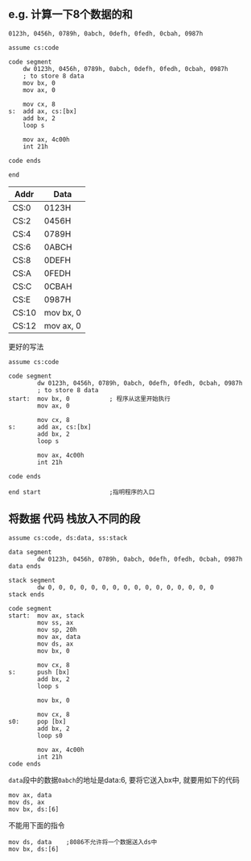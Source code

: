 ## e.g. 计算一下8个数据的和
```
0123h, 0456h, 0789h, 0abch, 0defh, 0fedh, 0cbah, 0987h 
```

```
assume cs:code

code segment
    dw 0123h, 0456h, 0789h, 0abch, 0defh, 0fedh, 0cbah, 0987h 
    ; to store 8 data
    mov bx, 0
    mov ax, 0

    mov cx, 8
s:  add ax, cs:[bx]
    add bx, 2
    loop s

    mov ax, 4c00h
    int 21h

code ends

end
```
| Addr | Data |
|---   | ---   |
|CS:0 | 0123H |
|CS:2 | 0456H |
|CS:4 | 0789H |
|CS:6| 0ABCH  |
|CS:8 | 0DEFH |
|CS:A | 0FEDH |
|CS:C | 0CBAH |
|CS:E | 0987H |
|CS:10| mov bx, 0 |
|CS:12| mov ax, 0 |
更好的写法
```
assume cs:code

code segment
        dw 0123h, 0456h, 0789h, 0abch, 0defh, 0fedh, 0cbah, 0987h 
        ; to store 8 data
start:  mov bx, 0           ; 程序从这里开始执行           
        mov ax, 0

        mov cx, 8
s:      add ax, cs:[bx]
        add bx, 2
        loop s

        mov ax, 4c00h
        int 21h

code ends

end start                   ;指明程序的入口 
```
## 将数据 代码 栈放入不同的段
```
assume cs:code, ds:data, ss:stack

data segment
        dw 0123h, 0456h, 0789h, 0abch, 0defh, 0fedh, 0cbah, 0987h 
data ends

stack segment
        dw 0, 0, 0, 0, 0, 0, 0, 0, 0, 0, 0, 0, 0, 0, 0, 0   
stack ends

code segment
start:  mov ax, stack
        mov ss, ax
        mov sp, 20h
        mov ax, data
        mov ds, ax
        mov bx, 0
        
        mov cx, 8
s:      push [bx]
        add bx, 2
        loop s

        mov bx, 0

        mov cx, 8
s0:     pop [bx]
        add bx, 2
        loop s0
        
        mov ax, 4c00h
        int 21h
code ends   
```
`data`段中的数据`0abch`的地址是data:6, 要将它送入bx中, 就要用如下的代码
```
mov ax, data
mov ds, ax
mov bx, ds:[6]
```
不能用下面的指令
```
mov ds, data    ;8086不允许将一个数据送入ds中
mov bx, ds:[6]
```
